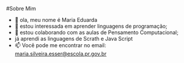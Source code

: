 #Sobre Mim
- 👋 ola, meu nome é Maria Eduarda 
- 👀 estou interessada em aprender linguagens de programação;
- 💞️ estou colaborando com as aulas de Pensamento Computacional;
- já aprendi as linguagens de Scrath e Java Script
- 📫 Você pode me encontrar no email: maria.silveira.esser@escola.pr.gov.br

<!---
MARIAEDUSILVEIRA/MARIAEDUSILVEIRA is a ✨ special ✨ repository because its `README.md` (this file) appears on your GitHub profile.
You can click the Preview link to take a look at your changes.
--->
